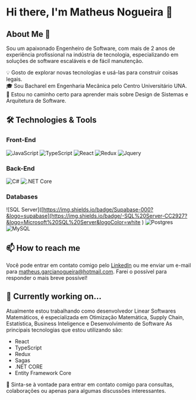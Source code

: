 # Hi there, I'm Matheus Nogueira 👋

## About Me 🚀
Sou um apaixonado Engenheiro de Software, com mais de 2 anos de experiência profissional na indústria de tecnologia, especializando em soluções de software escaláveis e de fácil manutenção.  

💡 Gosto de explorar novas tecnologias e usá-las para construir coisas legais.\
🎓 Sou Bacharel em Engenharia Mecânica pelo Centro Universitário UNA.\
🌱 Estou no caminho certo para aprender mais sobre Design de Sistemas e Arquitetura de Software.

## 🛠️ Technologies & Tools

### Front-End
![JavaScript](https://img.shields.io/badge/-JavaScript-000?&logo=JavaScript)
![TypeScript](https://img.shields.io/badge/-TypeScript-000?&logo=TypeScript)
![React](https://img.shields.io/badge/-React-000?&logo=React)
![Redux](https://img.shields.io/badge/-Redux-000?&logo=Redux)
![Jquery](https://img.shields.io/badge/-jquery-000?&logo=jquery)

### Back-End
![C#](https://img.shields.io/badge/-C%23-000?&logo=csharp)
![.NET Core](https://img.shields.io/badge/-.NET%20Core-000?&logo=.net)

### Databases
![SQL Server]([https://img.shields.io/badge/Supabase-000?&logo=supabase](https://img.shields.io/badge/-SQL%20Server-CC2927?&logo=Microsoft%20SQL%20Server&logoColor=white
)
![Postgres](https://img.shields.io/badge/PostgreSQL-000?logo=postgresql)
![MySQL](https://img.shields.io/badge/-MySQL-000?&logo=MySQL)

## 📫 How to reach me

Você pode entrar em contato comigo pelo [LinkedIn](https://www.linkedin.com/in/matheusgarcianogueira) ou me enviar um e-mail para matheus.garcianogueira@hotmail.com. Farei o possível para responder o mais breve possível!

## 🚧 Currently working on...
Atualmente estou trabalhando como desenvolvedor Linear Softwares Matemáticos, é especializada em Otimização Matemática, Supply Chain, Estatística, Business Inteligence e Desenvolvimento de Software
As principais tecnologias que estou utilizando são:
- React
- TypeScript
- Redux 
- Sagas
- .NET CORE
- Entity Framework Core
  
💬 Sinta-se à vontade para entrar em contato comigo para consultas, colaborações ou apenas para algumas discussões interessantes.
